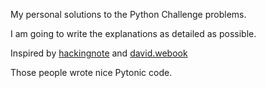 My personal solutions to the Python Challenge problems. 

I am going to write the explanations as detailed as possible. 

Inspired by [hackingnote](https://www.hackingnote.com/en/python-challenge-solutions/) and [david.webook](https://david.webook.club/tag/the-python-challenge/)

Those people wrote nice Pytonic code. 